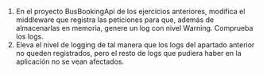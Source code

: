 1. En el proyecto BusBookingApi de los ejercicios anteriores, modifica el middleware que registra las peticiones para que, además de almacenarlas en memoria, genere un log con nivel Warning. Comprueba los logs.
2. Eleva el nivel de logging de tal manera que los logs del apartado anterior no queden registrados, pero el resto de logs que pudiera haber en la aplicación no se vean afectados.

